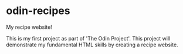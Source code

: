 # odin-recipes
My recipe website!

This is my first project as part of 'The Odin Project'. This project will 
demonstrate my fundamental HTML skills by creating a recipe website. 
